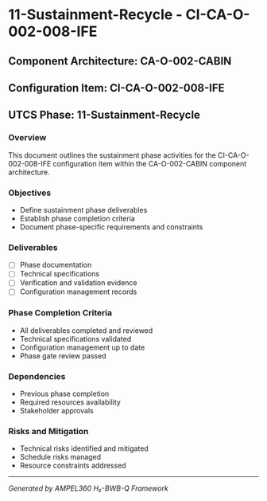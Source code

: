 # 11-Sustainment-Recycle - CI-CA-O-002-008-IFE

## Component Architecture: CA-O-002-CABIN
## Configuration Item: CI-CA-O-002-008-IFE
## UTCS Phase: 11-Sustainment-Recycle

### Overview
This document outlines the sustainment phase activities for the CI-CA-O-002-008-IFE configuration item within the CA-O-002-CABIN component architecture.

### Objectives
- Define sustainment phase deliverables
- Establish phase completion criteria
- Document phase-specific requirements and constraints

### Deliverables
- [ ] Phase documentation
- [ ] Technical specifications
- [ ] Verification and validation evidence
- [ ] Configuration management records

### Phase Completion Criteria
- All deliverables completed and reviewed
- Technical specifications validated
- Configuration management up to date
- Phase gate review passed

### Dependencies
- Previous phase completion
- Required resources availability
- Stakeholder approvals

### Risks and Mitigation
- Technical risks identified and mitigated
- Schedule risks managed
- Resource constraints addressed

---
*Generated by AMPEL360 H₂-BWB-Q Framework*
